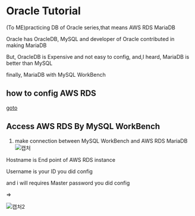 # Oracle Tutorial
(To ME)practicing DB of Oracle series,that means AWS RDS MariaDB

Oracle has OracleDB, MySQL and developer of Oracle contributed in making MariaDB

But, OracleDB is Expensive and not easy to config, and,I heard, MariaDB is better than MySQL

finally, MariaDB with MySQL WorkBench

## how to config AWS RDS
[goto](https://github.com/devsacti/Cloud-Utilizations/tree/main/Database%20Service)

## Access AWS RDS By MySQL WorkBench
1. make connection between MySQL WorkBench and AWS RDS MariaDB
![캡처](https://user-images.githubusercontent.com/88543657/149664305-600923a4-e798-42de-a61d-c19449b4c2f4.PNG)

Hostname is End point of AWS RDS instance

Username is your ID you did config

and i will requires Master password you did config

=>

![캡처2](https://user-images.githubusercontent.com/88543657/149664343-dec08629-ff63-40db-86a7-299787ed391c.PNG)
